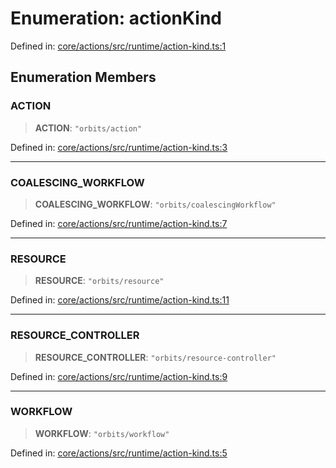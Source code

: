 # Enumeration: actionKind

Defined in: [core/actions/src/runtime/action-kind.ts:1](https://github.com/LaWebcapsule/orbits/blob/3a217bbd0712031136005e5168b0a35f99e58e0a/core/actions/src/runtime/action-kind.ts#L1)

## Enumeration Members

### ACTION

> **ACTION**: `"orbits/action"`

Defined in: [core/actions/src/runtime/action-kind.ts:3](https://github.com/LaWebcapsule/orbits/blob/3a217bbd0712031136005e5168b0a35f99e58e0a/core/actions/src/runtime/action-kind.ts#L3)

***

### COALESCING\_WORKFLOW

> **COALESCING\_WORKFLOW**: `"orbits/coalescingWorkflow"`

Defined in: [core/actions/src/runtime/action-kind.ts:7](https://github.com/LaWebcapsule/orbits/blob/3a217bbd0712031136005e5168b0a35f99e58e0a/core/actions/src/runtime/action-kind.ts#L7)

***

### RESOURCE

> **RESOURCE**: `"orbits/resource"`

Defined in: [core/actions/src/runtime/action-kind.ts:11](https://github.com/LaWebcapsule/orbits/blob/3a217bbd0712031136005e5168b0a35f99e58e0a/core/actions/src/runtime/action-kind.ts#L11)

***

### RESOURCE\_CONTROLLER

> **RESOURCE\_CONTROLLER**: `"orbits/resource-controller"`

Defined in: [core/actions/src/runtime/action-kind.ts:9](https://github.com/LaWebcapsule/orbits/blob/3a217bbd0712031136005e5168b0a35f99e58e0a/core/actions/src/runtime/action-kind.ts#L9)

***

### WORKFLOW

> **WORKFLOW**: `"orbits/workflow"`

Defined in: [core/actions/src/runtime/action-kind.ts:5](https://github.com/LaWebcapsule/orbits/blob/3a217bbd0712031136005e5168b0a35f99e58e0a/core/actions/src/runtime/action-kind.ts#L5)
